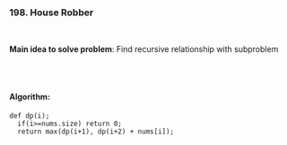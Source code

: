 ### 198. House Robber

<br/>

**Main idea to solve problem**: Find recursive relationship with subproblem

<br/><br/>

#### Algorithm: 
```
def dp(i);
  if(i>=nums.size) return 0;
  return max(dp(i+1), dp(i+2) + nums[i]);
```